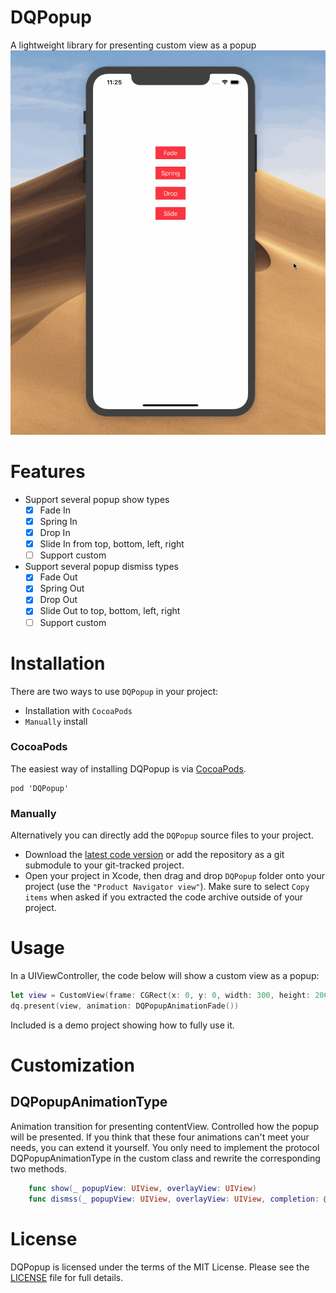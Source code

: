 # DQPopup
A lightweight library for presenting custom view as a popup
![Show](https://github.com/QiuDaniel/DQPopup/blob/master/snap.gif)


# Features

- Support several popup show types
    - [x] Fade In
    - [x] Spring In
    - [x] Drop In
    - [x] Slide In from top, bottom, left, right
    - [ ] Support custom

- Support several popup dismiss types
    - [x] Fade Out
    - [x] Spring Out
    - [x] Drop Out
    - [x] Slide Out to top, bottom, left, right
    - [ ] Support custom

# Installation

There are two ways to use `DQPopup` in your project:

- Installation with `CocoaPods`
- `Manually` install

### CocoaPods
The easiest way of installing DQPopup is via [CocoaPods](http://cocoapods.org/). 

```
pod 'DQPopup'
```

### Manually

Alternatively you can directly add the `DQPopup` source files to your project.

- Download the [latest code version]() or add the repository as a git submodule to your git-tracked project.
- Open your project in Xcode, then drag and drop `DQPopup` folder onto your project (use the `"Product Navigator view"`). Make sure to select `Copy items` when asked if you extracted the code archive outside of your project.

# Usage

In a UIViewController, the code below will show a custom view as a popup:

```  Swift
let view = CustomView(frame: CGRect(x: 0, y: 0, width: 300, height: 200))
dq.present(view, animation: DQPopupAnimationFade())
```

Included is a demo project showing how to fully use it.


# Customization

## DQPopupAnimationType

Animation transition for presenting contentView. Controlled how the popup will be presented. If you think that these four animations can't meet your needs, you can extend it yourself. You only need to implement the protocol DQPopupAnimationType in the custom class and rewrite the corresponding two methods.

```Swift
    func show(_ popupView: UIView, overlayView: UIView)
    func dismss(_ popupView: UIView, overlayView: UIView, completion: @escaping CompletionHandler)
```

# License

DQPopup is licensed under the terms of the MIT License. Please see the [LICENSE](LICENSE.md) file for full details.
